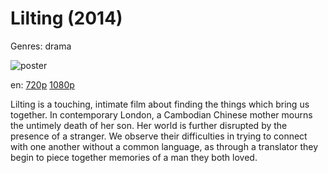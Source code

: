# Lilting (2014)

Genres: drama

![poster](http://image.tmdb.org/t/p/w500/5xmAPL4RKqTfKpRd4t1FLcGDOaf.jpg)

en:
  [720p](magnet:?xt=urn:btih:3E85B95D0AF176E7D3AF381E38AB1CAF10F338EF&tr=udp://glotorrents.pw:6969/announce&tr=udp://tracker.opentrackr.org:1337/announce&tr=udp://torrent.gresille.org:80/announce&tr=udp://tracker.openbittorrent.com:80&tr=udp://tracker.coppersurfer.tk:6969&tr=udp://tracker.leechers-paradise.org:6969&tr=udp://p4p.arenabg.ch:1337&tr=udp://tracker.internetwarriors.net:1337)
  [1080p](magnet:?xt=urn:btih:46A64F957BD74A4EFA177BF73B9EBD06B1077B36&tr=udp://glotorrents.pw:6969/announce&tr=udp://tracker.opentrackr.org:1337/announce&tr=udp://torrent.gresille.org:80/announce&tr=udp://tracker.openbittorrent.com:80&tr=udp://tracker.coppersurfer.tk:6969&tr=udp://tracker.leechers-paradise.org:6969&tr=udp://p4p.arenabg.ch:1337&tr=udp://tracker.internetwarriors.net:1337)
  


Lilting is a touching, intimate film about finding the things which bring us together. In contemporary London, a Cambodian Chinese mother mourns the untimely death of her son. Her world is further disrupted by the presence of a stranger. We observe their difficulties in trying to connect with one another without a common language, as through a translator they begin to piece together memories of a man they both loved.